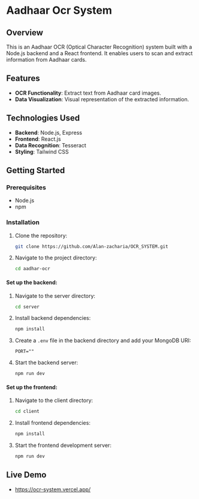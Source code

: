 # Aadhaar Ocr System

## Overview
This is an Aadhaar OCR (Optical Character Recognition) system built with a Node.js backend and a React frontend. It enables users to scan and extract information from Aadhaar cards.

## Features
- **OCR Functionality**: Extract text from Aadhaar card images.
- **Data Visualization**:  Visual representation of the extracted information.

## Technologies Used
- **Backend**: Node.js, Express
- **Frontend**: React.js
- **Data Recognition**: Tesseract
- **Styling**: Tailwind CSS

## Getting Started

### Prerequisites
- Node.js
- npm

### Installation

1. Clone the repository:
   ```bash
   git clone https://github.com/Alan-zacharia/OCR_SYSTEM.git
   ```

2. Navigate to the project directory:
   ```bash
   cd aadhar-ocr
   ```

#### Set up the backend:
1. Navigate to the server directory:
   ```bash
   cd server
   ```

2. Install backend dependencies:
   ```bash
   npm install
   ```

3. Create a `.env` file in the backend directory and add your MongoDB URI:
   ```
   PORT=""
   ```

4. Start the backend server:
   ```bash
   npm run dev
   ```

#### Set up the frontend:
1. Navigate to the client directory:
   ```bash
   cd client
   ```

2. Install frontend dependencies:
   ```bash
   npm install
   ```

3. Start the frontend development server:
   ```bash
   npm run dev
   ```

## Live Demo
- https://ocr-system.vercel.app/
